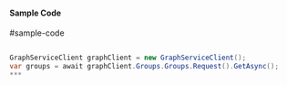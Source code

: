 #### Sample Code
#sample-code 

```C#

GraphServiceClient graphClient = new GraphServiceClient();
var groups = await graphClient.Groups.Groups.Request().GetAsync();
*** 

```